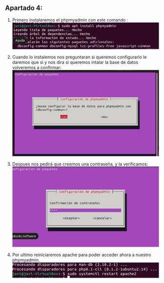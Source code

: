 ## Apartado 4:
1. Primero instalaremos el phpmyadmin con este comando :  
![Texto alternativo](./Fotos/e4/f4-1.png)

2. Cuando lo instalemos nos preguntaran si queremos configurarlo le daremos que si y nos dira si queremos intalar la base de datos volveremos a confirmar:
![Texto alternativo](./Fotos/e4/f4-2.png)

3. Despues nos pedirá que creemos una contraseña, y la verificamos:
![Texto alternativo](./Fotos/e4/f4-3.png)

4. Por ultimo reiniciaremos apache para poder acceder ahora a nuestro phpmyadmin.
![Texto alternativo](./Fotos/e4/f4-4.png)
